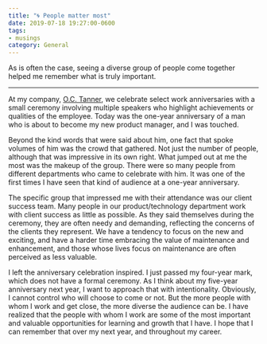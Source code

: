 ```yaml
---
title: "🌀 People matter most"
date: 2019-07-18 19:27:00-0600
tags:
- musings
category: General
---
```


As is often the case, seeing a diverse group of people come together helped me remember what is truly important.

***

At my company, [O.C. Tanner](https://www.octanner.com), we celebrate select work anniversaries with a small ceremony involving multiple speakers who highlight achievements or qualities of the employee. Today was the one-year anniversary of a man who is about to become my new product manager, and I was touched.

Beyond the kind words that were said about him, one fact that spoke volumes of him was the crowd that gathered. Not just the number of people, although that was impressive in its own right. What jumped out at me the most was the makeup of the group. There were so many people from different departments who came to celebrate with him. It was one of the first times I have seen that kind of audience at a one-year anniversary.

The specific group that impressed me with their attendance was our client success team. Many people in our product/technology department work with client success as little as possible. As they said themselves during the ceremony, they are often needy and demanding, reflecting the concerns of the clients they represent. We have a tendency to focus on the new and exciting, and have a harder time embracing the value of maintenance and enhancement, and those whose lives focus on maintenance are often perceived as less valuable.

I left the anniversary celebration inspired. I just passed my four-year mark, which does not have a formal ceremony. As I think about my five-year anniversary next year, I want to approach that with intentionality. Obviously, I cannot control who will choose to come or not. But the more people with whom I work and get close, the more diverse the audience can be. I have realized that the people with whom I work are some of the most important and valuable opportunities for learning and growth that I have. I hope that I can remember that over my next year, and throughout my career.
